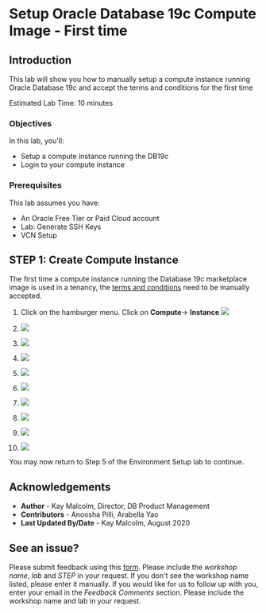# Setup Oracle Database 19c Compute Image - First time

## Introduction
This lab will show you how to manually setup a compute instance running Oracle Database 19c and accept the terms and conditions for the first time

Estimated Lab Time:  10 minutes

### Objectives
In this lab, you'll:
* Setup a compute instance running the DB19c 
* Login to your compute instance

### Prerequisites

This lab assumes you have:
- An Oracle Free Tier or Paid Cloud account
- Lab:  Generate SSH Keys
- VCN Setup

## **STEP 1**: Create Compute Instance

The first time a compute instance running the Database 19c marketplace image is used in a tenancy, the [terms and conditions](https://cloudmarketplace.oracle.com/marketplace/content?contentId=18088784&render=inline) need to be manually accepted.  


1. Click on the hamburger menu.  Click on **Compute**-> **Instance**
   ![](./images/db19c-first-time-1.png " ")
   
2. ![](./images/db19c-first-time-2.png " ")
3. ![](./images/db19c-first-time-3.png " ")
4. ![](./images/db19c-first-time-4.png " ")
5. ![](./images/db19c-first-time-5.png " ")
6. ![](./images/db19c-first-time-6.png " ")
7. ![](./images/db19c-first-time-7.png " ")
8. ![](./images/db19c-first-time-8.png " ")
9.  ![](./images/db19c-first-time-9.png " ")
10. ![](./images/db19c-first-time-10.png " ")

You may now return to Step 5 of the Environment Setup lab to continue.  

## Acknowledgements
- **Author** - Kay Malcolm, Director, DB Product Management
- **Contributors** - Anoosha Pilli,  Arabella Yao
- **Last Updated By/Date** - Kay Malcolm, August 2020

## See an issue?
Please submit feedback using this [form](https://apexapps.oracle.com/pls/apex/f?p=133:1:::::P1_FEEDBACK:1). Please include the *workshop name*, *lab* and *STEP* in your request.  If you don't see the workshop name listed, please enter it manually. If you would like for us to follow up with you, enter your email in the *Feedback Comments* section.    Please include the workshop name and lab in your request.
